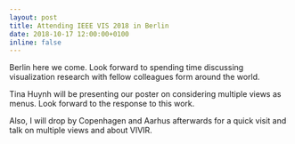 ```yaml
---
layout: post
title: Attending IEEE VIS 2018 in Berlin
date: 2018-10-17 12:00:00+0100
inline: false
---
```

Berlin here we come. Look forward to spending time discussing visualization research with fellow colleagues form around the world.

Tina Huynh will be presenting our poster on considering multiple views as menus. Look forward to the response to this work.

Also, I will drop by Copenhagen and Aarhus afterwards for a quick visit and talk on multiple views and about VIVIR.
